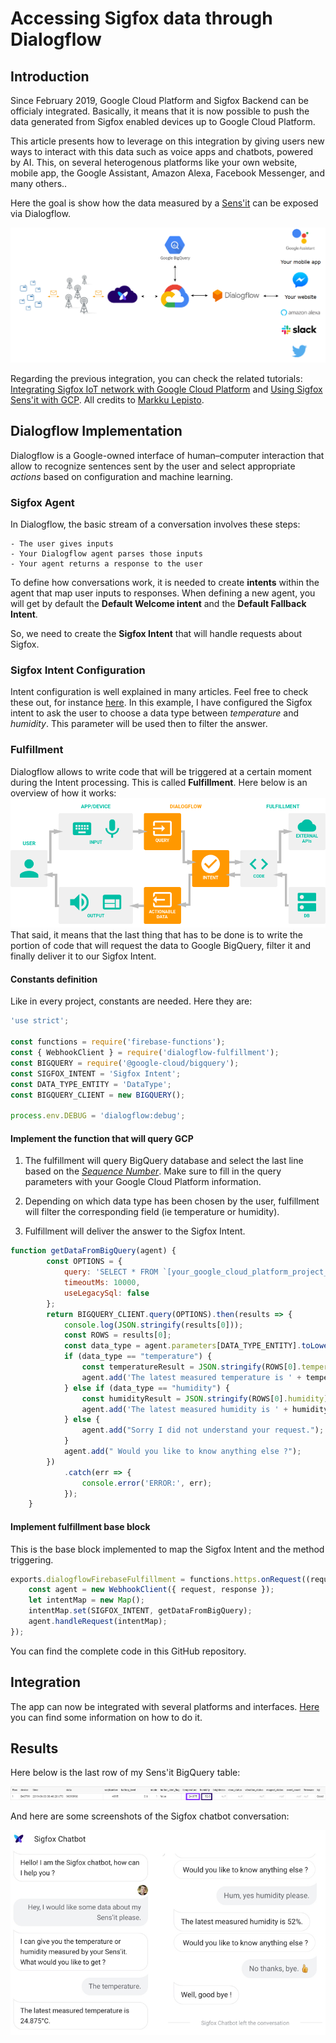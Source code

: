 # Accessing Sigfox data through Dialogflow

## Introduction

Since February 2019, Google Cloud Platform and Sigfox Backend can be officialy integrated. Basically, it means that it is now possible to push the data generated from Sigfox enabled devices up to Google Cloud Platform. 

This article presents how to leverage on this integration by giving users new ways to interact with this data such as voice apps and chatbots, powered by AI. This, on several heterogenous platforms like your own website, mobile app, the Google Assistant, Amazon Alexa, Facebook Messenger, and many others..

Here the goal is show how the data measured by a [Sens'it](https://build.sigfox.com/sensit-for-developers) can be exposed via Dialogflow.

![Image](img/Google_Dialogflow_Scheme.png)

Regarding the previous integration, you can check the related tutorials: [Integrating Sigfox IoT network with Google Cloud Platform](https://cloud.google.com/community/tutorials/sigfox-gw) and [Using Sigfox Sens'it with GCP](https://cloud.google.com/community/tutorials/sigfox-sensit). All credits to
[Markku Lepisto](https://github.com/lepistom).

## Dialogflow Implementation

Dialogflow is a Google-owned interface of human–computer interaction that allow to recognize sentences sent by the user and select appropriate *actions* based on configuration and machine learning. 

### Sigfox Agent

In Dialogflow, the basic stream of a conversation involves these steps:

    - The user gives inputs
    - Your Dialogflow agent parses those inputs
    - Your agent returns a response to the user

To define how conversations work, it is needed to create **intents** within the agent that map user inputs to responses.
When defining a new agent, you will get by default the **Default Welcome intent** and the **Default Fallback Intent**.

So, we need to create the **Sigfox Intent** that will handle requests about Sigfox.

### Sigfox Intent Configuration

Intent configuration is well explained in many articles. Feel free to check these out, for instance [here](https://medium.com/swlh/chapter-8-how-to-build-a-google-home-app-with-dialogflow-environment-setup-3547993e99a4).
In this example, I have configured the Sigfox intent to ask the user to choose a data type between *temperature* and *humidity*. This parameter will be used then to filter the answer.

### Fulfillment

Dialogflow allows to write code that will be triggered at a certain moment during the Intent processing. This is called **Fulfillment**. Here below is an overview of how it works:
![Image](img/dialogflow_agent.png)
That said, it means that the last thing that has to be done is to write the portion of code that will request the data to Google BigQuery, filter it and finally deliver it to our Sigfox Intent.

#### Constants definition

Like in every project, constants are needed. Here they are:

```javascript
'use strict';

const functions = require('firebase-functions');
const { WebhookClient } = require('dialogflow-fulfillment');
const BIGQUERY = require('@google-cloud/bigquery');
const SIGFOX_INTENT = 'Sigfox Intent';
const DATA_TYPE_ENTITY = 'DataType';
const BIGQUERY_CLIENT = new BIGQUERY();

process.env.DEBUG = 'dialogflow:debug';
```

#### Implement the function that will query GCP

1. The fulfillment will query BigQuery database and select the last line based on the [*Sequence Number*](https://support.sigfox.com/docs/sequence-number:-general-knowledge).
Make sure to fill in the query parameters with your Google Cloud Platform information.

2. Depending on which data type has been chosen by the user, fulfillment will filter the corresponding field (ie temperature or humidity).

3. Fulfillment will deliver the answer to the Sigfox Intent.

```javascript
function getDataFromBigQuery(agent) {
        const OPTIONS = {
            query: 'SELECT * FROM `[your_google_cloud_platform_project_name].[your_pubsub_topic_name].[your_table_name]` ORDER BY seqNumber DESC LIMIT 1',
            timeoutMs: 10000,
            useLegacySql: false
        };
        return BIGQUERY_CLIENT.query(OPTIONS).then(results => {
            console.log(JSON.stringify(results[0]));
            const ROWS = results[0];
            const data_type = agent.parameters[DATA_TYPE_ENTITY].toLowerCase();
            if (data_type == "temperature") {
                const temperatureResult = JSON.stringify(ROWS[0].temperature);
                agent.add('The latest measured temperature is ' + temperatureResult + '°C.');
            } else if (data_type == "humidity") {
                const humidityResult = JSON.stringify(ROWS[0].humidity);
                agent.add('The latest measured humidity is ' + humidityResult + '%.');
            } else {
                agent.add("Sorry I did not understand your request.");
            }
          	agent.add(" Would you like to know anything else ?");
        })
            .catch(err => {
                console.error('ERROR:', err);
            });
    }
```

#### Implement fulfillment base block

This is the base block implemented to map the Sigfox Intent and the method triggering.  

```javascript
exports.dialogflowFirebaseFulfillment = functions.https.onRequest((request, response) => {
    const agent = new WebhookClient({ request, response });
    let intentMap = new Map();
    intentMap.set(SIGFOX_INTENT, getDataFromBigQuery);
    agent.handleRequest(intentMap);
});
```

You can find the complete code in this GitHub repository.

## Integration 

The app can now be integrated with several platforms and interfaces. [Here](https://medium.com/heptagon/chapter-12-how-to-build-a-google-home-app-with-dialogflow-app-deployment-9596bd74d9ad) you can find some information on how to do it. 

## Results

Here below is the last row of my Sens'it BigQuery table:

![Image](img/GoogleBigQueryData.PNG)

And here are some screenshots of the Sigfox chatbot conversation:

![SigfoxChatbotTemperature](img/SigfoxChatbotConversation.PNG) 
